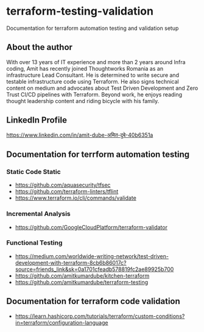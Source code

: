 # terraform-testing-validation
Documentation for terraform automation testing and validation setup

## About the author
With over 13 years of IT experience and more than 2 years around Infra coding, Amit has recently joined Thoughtworks Romania as an infrastructure Lead Consultant. He is determined to write secure and testable infrastructure code using Terraform. He also signs technical content on medium and advocates about Test Driven Development and Zero Trust CI/CD pipelines with Terraform. Beyond work, he enjoys reading thought leadership content and riding bicycle with his family.

## LinkedIn Profile
https://www.linkedin.com/in/amit-dube-अमित-दुबे-40b6351a


## Documentation for terrform automation testing

### Static Code Static
- https://github.com/aquasecurity/tfsec
- https://github.com/terraform-linters/tflint
- https://www.terraform.io/cli/commands/validate

### Incremental Analysis
- https://github.com/GoogleCloudPlatform/terraform-validator

### Functional Testing
- https://medium.com/worldwide-writing-network/test-driven-development-with-terraform-8cb6b86017c?source=friends_link&sk=0a1701cfeadb578819fc2ae89925b700
- https://github.com/amitkumardube/kitchen-terraform
- https://github.com/amitkumardube/terraform-testing 

## Documentation for terraform code validation
- https://learn.hashicorp.com/tutorials/terraform/custom-conditions?in=terraform/configuration-language
